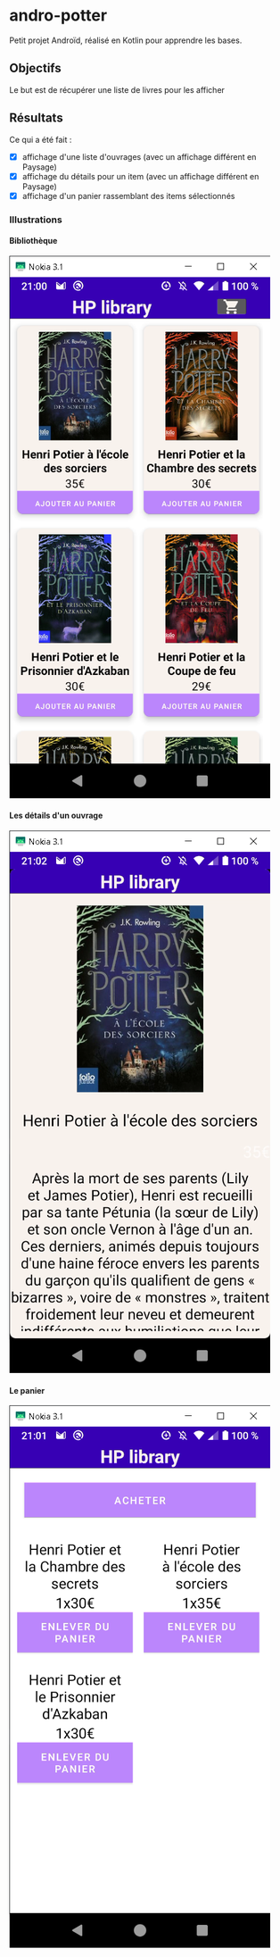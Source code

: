 # andro-potter

Petit projet Androïd, réalisé en Kotlin pour apprendre les bases.

## Objectifs

Le but est de récupérer une liste de livres pour les afficher

## Résultats

Ce qui a été fait : 

- [x] affichage d'une liste d'ouvrages (avec un affichage différent en Paysage)
- [x] affichage du détails pour un item (avec un affichage différent en Paysage)
- [x] affichage d'un panier rassemblant des items sélectionnés

### Illustrations

#### Bibliothèque

![LibraryActivity](README.assets/2023-01-06-21-01-01-image.png)

#### Les détails d'un ouvrage

![DetailActivity](README.assets/2023-01-06-21-02-30-image.png)

#### Le panier

![BucketActivity](README.assets/2023-01-06-21-01-42-image.png)
